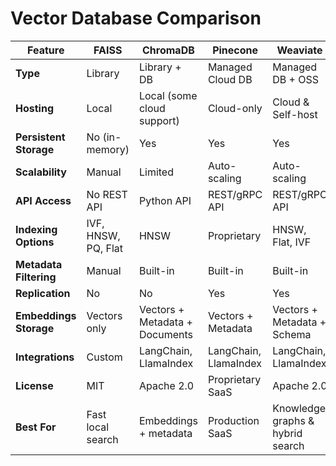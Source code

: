 # Vector Database Comparison

| Feature                | **FAISS**           | **ChromaDB**                   | **Pinecone**          | **Weaviate**                     | **Qdrant**                   |
| ---------------------- | ------------------- | ------------------------------ | --------------------- | -------------------------------- | ---------------------------- |
| **Type**               | Library             | Library + DB                   | Managed Cloud DB      | Managed DB + OSS                 | Managed DB + OSS             |
| **Hosting**            | Local               | Local (some cloud support)     | Cloud-only            | Cloud & Self-host                | Cloud & Self-host            |
| **Persistent Storage** | No (in-memory)      | Yes                            | Yes                   | Yes                              | Yes                          |
| **Scalability**        | Manual              | Limited                        | Auto-scaling          | Auto-scaling                     | Auto-scaling                 |
| **API Access**         | No REST API         | Python API                     | REST/gRPC API         | REST/gRPC API                    | REST/gRPC API                |
| **Indexing Options**   | IVF, HNSW, PQ, Flat | HNSW                           | Proprietary           | HNSW, Flat, IVF                  | HNSW, IVF, PQ                |
| **Metadata Filtering** | Manual              | Built-in                       | Built-in              | Built-in                         | Built-in                     |
| **Replication**        | No                  | No                             | Yes                   | Yes                              | Yes                          |
| **Embeddings Storage** | Vectors only        | Vectors + Metadata + Documents | Vectors + Metadata    | Vectors + Metadata + Schema      | Vectors + Payload            |
| **Integrations**       | Custom              | LangChain, LlamaIndex          | LangChain, LlamaIndex | LangChain, LlamaIndex            | LangChain, LlamaIndex        |
| **License**            | MIT                 | Apache 2.0                     | Proprietary SaaS      | Apache 2.0                       | Apache 2.0                   |
| **Best For**           | Fast local search   | Embeddings + metadata          | Production SaaS       | Knowledge graphs & hybrid search | Vector search with filtering |
